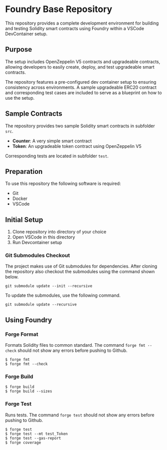 # Foundry Base Repository

This repository provides a complete development environment for building and testing Solidity smart contracts using Foundry within a VSCode DevContainer setup.

## Purpose 

The setup includes OpenZeppelin V5 contracts and upgradeable contracts, allowing developers to easily create, deploy, and test upgradeable smart contracts. 

The repository features a pre-configured dev container setup to ensuring consistency across environments. 
A sample upgradeable ERC20 contract and corresponding test cases are included to serve as a blueprint on how to use the setup.

## Sample Contracts 

The repository provides two sample Solidity smart contracts in subfolder `src`.

- **Counter**: A very simple smart contract
- **Token**: An upgradeable token contract using OpenZeppelin V5

Corresponding tests are located in subfolder `test`.

## Preparation

To use this repository the following software is required:

- Git
- Docker
- VSCode

## Initial Setup

1. Clone repository into directory of your choice
1. Open VSCode in this directory
1. Run Devcontainer setup


### Git Submodules Checkout

The project makes use of Git submodules for dependencies.
After cloning the repository also checkout the submodules using the command shown below. 

```shell
git submodule update --init --recursive
```

To update the submodules, use the following command.

```shell
git submodule update --recursive
```

## Using Foundry

### Forge Format

Formats Solidity files to common standard.
The command `forge fmt --check` should not show any errors before pushing to Github.

```shell
$ forge fmt
$ forge fmt --check
```

### Forge Build

```shell
$ forge build
$ forge build --sizes
```

### Forge Test

Runs tests. 
The command `forge test` should not show any errors before pushing to Github.

```shell
$ forge test
$ forge test --mt test_Token
$ forge test --gas-report
$ forge coverage
```
